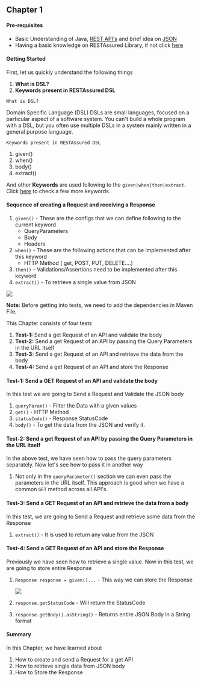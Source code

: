 ## Chapter 1

#### Pre-requisites
* Basic Understanding of Java, [REST API's](https://www.sitepoint.com/developers-rest-api/) and brief idea on [JSON](https://developers.squarespace.com/what-is-json/)
* Having a basic knowledge on RESTAssured Library, if not
click [here](http://rest-assured.io/)

#### Getting Started
First, let us quickly understand the following things
1. **What is DSL?**
2. **Keywords present in RESTAssured DSL**

````What is DSL?````

Domain Specific Language (DSL) DSLs are small languages, focused on a particular
aspect of a software system. You can't build a whole program with a DSL,
but you often use multiple DSLs in a system mainly written in a general purpose language.

````Keywords present in RESTAssured DSL````
1. given()
2. when()
3. body()
4. extract()

And other <b>Keywords</b> are used following to the `given|when|then|extract`. Click [here](https://github.com/rest-assured/rest-assured/wiki/usage)
to check a few more keywords.
#### Sequence of creating a Request and receiving a Response
1. `given()` - These are the configs that we can define following to the current keyword
    * QueryParameters
    * Body
    * Headers
2. `when()` - These are the following actions that can be implemented after this keyword
    * HTTP Method ( get, POST, PUT, DELETE....)
3. `then()` - Validations/Assertions need to be implemented after this keyword
4. `extract()` - To retrieve a single value from JSON

![](https://i.imgur.com/8QMTKCY.png)

**Note:** Before getting into tests, we need to add the dependencies in Maven File. 

This Chapter consists of four tests
1. **Test-1:** Send a get Request of an API and validate the body
2. **Test-2:** Send a get Request of an API by passing the Query Parameters in the URL itself
3. **Test-3:** Send a get Request of an API and retrieve the data from the body
4. **Test-4:** Send a get Request of an API and store the Response

#### **Test-1:** Send a GET Request of an API and validate the body
In this test we are going to Send a Request and Validate the JSON body
1. `queryParam()` - Filter the Data with a given values
2. `get()` - HTTP Method
3. `statusCode()` - Response StatusCode
4. `body()` - To get the data from the JSON and verify it.

#### **Test-2:** Send a get Request of an API by passing the Query Parameters in the URL itself
In the above test, we have seen how to pass the query parameters separately. Now let's see how to pass it in another way
1. Not only in the `queryParameter()` section we can even pass the parameters in the URL itself.
This approach is good when we have a common `GET` method across all API's.

#### **Test-3:** Send a GET Request of an API and retrieve the data from a body
In this test, we are going to Send a Request and retrieve some data from the Response
1. `extract()` - It is used to return any value from the JSON

#### **Test-4:** Send a GET Request of an API and store the Response
Previously we have seen how to retrieve a single value. Now in this test, we are going to store entire Response
1. `Response response = given()...` - This way we can store the Response

    ![](https://i.imgur.com/t35qmpT.png)
    
2. `response.getStatusCode` - Will return the StatusCode
3. `response.getBody().asString()` - Returns entire JSON Body in a String format

#### Summary
In this Chapter, we have learned about
1. How to create and send a Request for a get API
2. How to retrieve single data from JSON body
3. How to Store the Response
